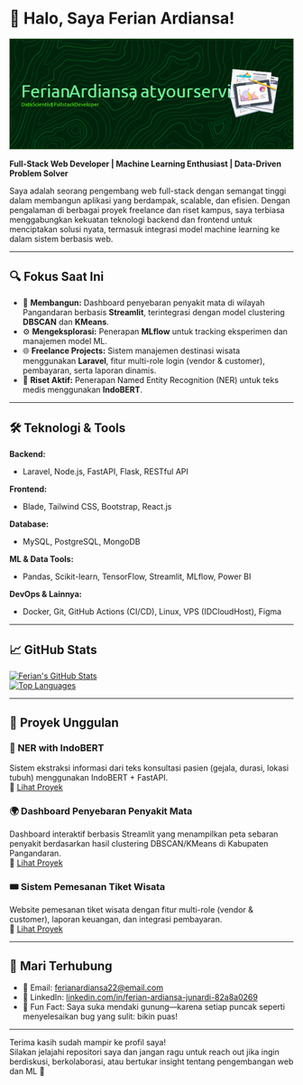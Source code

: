 # 👋 Halo, Saya Ferian Ardiansa!

![Banner](banner.png)

**Full-Stack Web Developer | Machine Learning Enthusiast | Data-Driven Problem Solver**

Saya adalah seorang pengembang web full-stack dengan semangat tinggi dalam membangun aplikasi yang berdampak, scalable, dan efisien. Dengan pengalaman di berbagai proyek freelance dan riset kampus, saya terbiasa menggabungkan kekuatan teknologi backend dan frontend untuk menciptakan solusi nyata, termasuk integrasi model machine learning ke dalam sistem berbasis web.

---

## 🔍 Fokus Saat Ini

- 🚧 **Membangun:** Dashboard penyebaran penyakit mata di wilayah Pangandaran berbasis **Streamlit**, terintegrasi dengan model clustering **DBSCAN** dan **KMeans**.
- ⚙️ **Mengeksplorasi:** Penerapan **MLflow** untuk tracking eksperimen dan manajemen model ML.
- 🌐 **Freelance Projects:** Sistem manajemen destinasi wisata menggunakan **Laravel**, fitur multi-role login (vendor & customer), pembayaran, serta laporan dinamis.
- 🧪 **Riset Aktif:** Penerapan Named Entity Recognition (NER) untuk teks medis menggunakan **IndoBERT**.

---

## 🛠️ Teknologi & Tools

**Backend:**

- Laravel, Node.js, FastAPI, Flask, RESTful API

**Frontend:**

- Blade, Tailwind CSS, Bootstrap, React.js

**Database:**

- MySQL, PostgreSQL, MongoDB

**ML & Data Tools:**

- Pandas, Scikit-learn, TensorFlow, Streamlit, MLflow, Power BI

**DevOps & Lainnya:**

- Docker, Git, GitHub Actions (CI/CD), Linux, VPS (IDCloudHost), Figma

---

## 📈 GitHub Stats

[![Ferian's GitHub Stats](https://github-readme-stats.vercel.app/api?username=ardiansa22&show_icons=true&theme=radical&hide_border=true)](https://github.com/ardiansa22)  
[![Top Languages](https://github-readme-stats.vercel.app/api/top-langs/?username=ardiansa22&layout=compact&theme=radical&hide_border=true)](https://github.com/ardiansa22)

---

## 🚀 Proyek Unggulan

### 🧠 NER with IndoBERT

Sistem ekstraksi informasi dari teks konsultasi pasien (gejala, durasi, lokasi tubuh) menggunakan IndoBERT + FastAPI.  
🔗 [Lihat Proyek](https://github.com/ardiansa22/indobert-ner-api)

### 🌍 Dashboard Penyebaran Penyakit Mata

Dashboard interaktif berbasis Streamlit yang menampilkan peta sebaran penyakit berdasarkan hasil clustering DBSCAN/KMeans di Kabupaten Pangandaran.  
🔗 [Lihat Proyek](https://github.com/ardiansa22/eye-disease-dashboard)

### 🎟️ Sistem Pemesanan Tiket Wisata

Website pemesanan tiket wisata dengan fitur multi-role (vendor & customer), laporan keuangan, dan integrasi pembayaran.  
🔗 [Lihat Proyek](https://github.com/ardiansa22/wisata-ticketing)

---

## 🤝 Mari Terhubung

- 📧 Email: ferianardiansa22@email.com
- 💼 LinkedIn: [linkedin.com/in/ferian-ardiansa-junardi-82a8a0269](https://www.linkedin.com/in/ferian-ardiansa-junardi-82a8a0269/)
- 🌄 Fun Fact: Saya suka mendaki gunung—karena setiap puncak seperti menyelesaikan bug yang sulit: bikin puas!

---

Terima kasih sudah mampir ke profil saya!  
Silakan jelajahi repositori saya dan jangan ragu untuk reach out jika ingin berdiskusi, berkolaborasi, atau bertukar insight tentang pengembangan web dan ML 🚀
